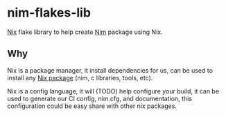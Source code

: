# nim-flakes-lib

[Nix](https://nixos.org/) flake library to help create [Nim](https://nim-lang.org/) package using Nix.

## Why

Nix is a package manager, it install dependencies for us,
can be used to install any [Nix package](https://search.nixos.org/) (nim, c libraries, tools, etc).

Nix is a config language, it will (TODO) help configure your build, it can be used to generate our CI config, nim.cfg, and documentation, this configuration could be easy share with other nix packages.
